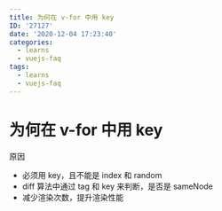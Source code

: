 ```yaml
---
title: 为何在 v-for 中用 key
ID: '27127'
date: '2020-12-04 17:23:40'
categories:
  - learns
  - vuejs-faq
tags:
  - learns
  - vuejs-faq
---
```


# 为何在 v-for 中用 key

原因

- 必须用 key，且不能是 index 和 random
- diff 算法中通过 tag 和 key 来判断，是否是 sameNode
- 减少渲染次数，提升渲染性能
 
 
 
